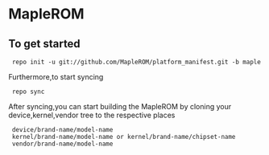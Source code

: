 MapleROM
=================

To get started
---------------
     repo init -u git://github.com/MapleROM/platform_manifest.git -b maple
     
Furthermore,to start syncing
     
     repo sync
     
After syncing,you can start building the MapleROM by cloning your device,kernel,vendor tree to the respective places

     device/brand-name/model-name
     kernel/brand-name/model-name or kernel/brand-name/chipset-name
     vendor/brand-name/model-name
